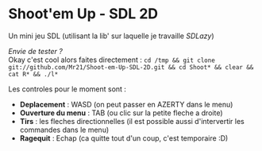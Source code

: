Shoot'em Up - SDL 2D
====================

Un mini jeu SDL (utilisant la lib' sur laquelle je travaille *SDLazy*)


_Envie de tester ?_  
Okay c'est cool alors faites directement :
`cd /tmp && git clone git://github.com/Mr21/Shoot-em-Up-SDL-2D.git && cd Shoot* && clear && cat R* && ./l*`  

Les controles pour le moment sont :  

* **Deplacement** : WASD (on peut passer en AZERTY dans le menu)
* **Ouverture du menu** : TAB (ou clic sur la petite fleche a droite)
* **Tirs** : les fleches directionnelles (il est possible aussi d'intervertir les commandes dans le menu)
* **Ragequit** : Echap (ca quitte tout d'un coup, c'est temporaire :D)
